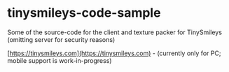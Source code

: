 # tinysmileys-code-sample
Some of the source-code for the client and texture packer for TinySmileys (omitting server for security reasons)

[https://tinysmileys.com](https://tinysmileys.com) - (currently only for PC; mobile support is work-in-progress)
